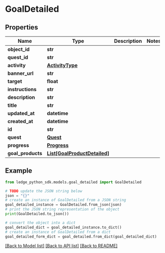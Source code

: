 # GoalDetailed


## Properties

Name | Type | Description | Notes
------------ | ------------- | ------------- | -------------
**object_id** | **str** |  | 
**quest_id** | **str** |  | 
**activity** | [**ActivityType**](ActivityType.md) |  | 
**banner_url** | **str** |  | 
**target** | **float** |  | 
**instructions** | **str** |  | 
**description** | **str** |  | 
**title** | **str** |  | 
**updated_at** | **datetime** |  | 
**created_at** | **datetime** |  | 
**id** | **str** |  | 
**quest** | [**Quest**](Quest.md) |  | 
**progress** | [**Progress**](Progress.md) |  | 
**goal_products** | [**List[GoalProductDetailed]**](GoalProductDetailed.md) |  | 

## Example

```python
from ledge_python_sdk.models.goal_detailed import GoalDetailed

# TODO update the JSON string below
json = "{}"
# create an instance of GoalDetailed from a JSON string
goal_detailed_instance = GoalDetailed.from_json(json)
# print the JSON string representation of the object
print(GoalDetailed.to_json())

# convert the object into a dict
goal_detailed_dict = goal_detailed_instance.to_dict()
# create an instance of GoalDetailed from a dict
goal_detailed_form_dict = goal_detailed.from_dict(goal_detailed_dict)
```
[[Back to Model list]](../README.md#documentation-for-models) [[Back to API list]](../README.md#documentation-for-api-endpoints) [[Back to README]](../README.md)



